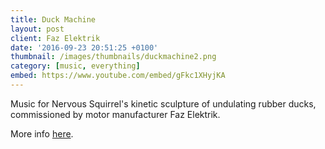 ```yaml
---
title: Duck Machine
layout: post
client: Faz Elektrik
date: '2016-09-23 20:51:25 +0100'
thumbnail: /images/thumbnails/duckmachine2.png
category: [music, everything]
embed: https://www.youtube.com/embed/gFkc1XHyjKA
---
```

Music for Nervous Squirrel's kinetic sculpture of undulating rubber ducks, commissioned by motor manufacturer Faz Elektrik.

More info [here](http://www.nervoussquirrel.com/duckmachine.html "Duck Machine").

<div id="bc"></div>
